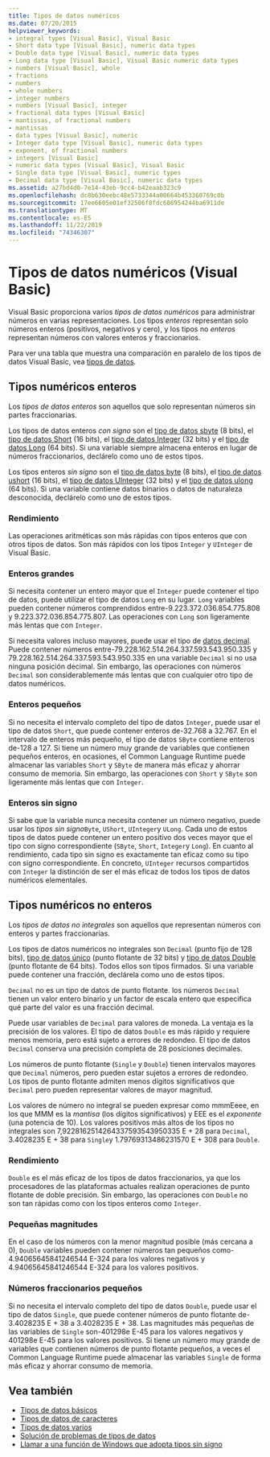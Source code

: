 ```yaml
---
title: Tipos de datos numéricos
ms.date: 07/20/2015
helpviewer_keywords:
- integral types [Visual Basic], Visual Basic
- Short data type [Visual Basic], numeric data types
- Double data type [Visual Basic], numeric data types
- Long data type [Visual Basic], Visual Basic numeric data types
- numbers [Visual Basic], whole
- fractions
- numbers
- whole numbers
- integer numbers
- numbers [Visual Basic], integer
- fractional data types [Visual Basic]
- mantissas, of fractional numbers
- mantissas
- data types [Visual Basic], numeric
- Integer data type [Visual Basic], numeric data types
- exponent, of fractional numbers
- integers [Visual Basic]
- numeric data types [Visual Basic], Visual Basic
- Single data type [Visual Basic], numeric types
- Decimal data type [Visual Basic], numeric data types
ms.assetid: a27bd4d0-7e14-43eb-9cc4-b42eaab323c9
ms.openlocfilehash: dc8b630eebc48e5733344a00664b453360769c0b
ms.sourcegitcommit: 17ee6605e01ef32506f8fdc686954244ba6911de
ms.translationtype: MT
ms.contentlocale: es-ES
ms.lasthandoff: 11/22/2019
ms.locfileid: "74346307"
---
```

# <a name="numeric-data-types-visual-basic"></a>Tipos de datos numéricos (Visual Basic)
Visual Basic proporciona varios *tipos de datos numéricos* para administrar números en varias representaciones. Los tipos *enteros* representan solo números enteros (positivos, negativos y cero), y los tipos no *enteros* representan números con valores enteros y fraccionarios.  
  
 Para ver una tabla que muestra una comparación en paralelo de los tipos de datos Visual Basic, vea [tipos de datos](../../../../visual-basic/language-reference/data-types/index.md).  
  
## <a name="integral-numeric-types"></a>Tipos numéricos enteros  
 Los *tipos de datos enteros* son aquellos que solo representan números sin partes fraccionarias.  
  
 Los tipos de datos enteros *con signo* son el [tipo de datos sbyte](../../../../visual-basic/language-reference/data-types/sbyte-data-type.md) (8 bits), el [tipo de datos Short](../../../../visual-basic/language-reference/data-types/short-data-type.md) (16 bits), el [tipo de datos Integer](../../../../visual-basic/language-reference/data-types/integer-data-type.md) (32 bits) y el [tipo de datos Long](../../../../visual-basic/language-reference/data-types/long-data-type.md) (64 bits). Si una variable siempre almacena enteros en lugar de números fraccionarios, declárelo como uno de estos tipos.  
  
 Los tipos enteros *sin signo* son el [tipo de datos byte](../../../../visual-basic/language-reference/data-types/byte-data-type.md) (8 bits), el [tipo de datos ushort](../../../../visual-basic/language-reference/data-types/ushort-data-type.md) (16 bits), el [tipo de datos UInteger](../../../../visual-basic/language-reference/data-types/uinteger-data-type.md) (32 bits) y el [tipo de datos ulong](../../../../visual-basic/language-reference/data-types/ulong-data-type.md) (64 bits). Si una variable contiene datos binarios o datos de naturaleza desconocida, declárelo como uno de estos tipos.  
  
### <a name="performance"></a>Rendimiento  
 Las operaciones aritméticas son más rápidas con tipos enteros que con otros tipos de datos. Son más rápidos con los tipos `Integer` y `UInteger` de Visual Basic.  
  
### <a name="large-integers"></a>Enteros grandes  
 Si necesita contener un entero mayor que el `Integer` puede contener el tipo de datos, puede utilizar el tipo de datos `Long` en su lugar. `Long` variables pueden contener números comprendidos entre-9.223.372.036.854.775.808 y 9.223.372.036.854.775.807. Las operaciones con `Long` son ligeramente más lentas que con `Integer`.  
  
 Si necesita valores incluso mayores, puede usar el tipo de [datos decimal](../../../../visual-basic/language-reference/data-types/decimal-data-type.md). Puede contener números entre-79.228.162.514.264.337.593.543.950.335 y 79.228.162.514.264.337.593.543.950.335 en una variable `Decimal` si no usa ninguna posición decimal. Sin embargo, las operaciones con números `Decimal` son considerablemente más lentas que con cualquier otro tipo de datos numéricos.  
  
### <a name="small-integers"></a>Enteros pequeños  
 Si no necesita el intervalo completo del tipo de datos `Integer`, puede usar el tipo de datos `Short`, que puede contener enteros de-32.768 a 32.767. En el intervalo de enteros más pequeño, el tipo de datos `SByte` contiene enteros de-128 a 127. Si tiene un número muy grande de variables que contienen pequeños enteros, en ocasiones, el Common Language Runtime puede almacenar las variables `Short` y `SByte` de manera más eficaz y ahorrar consumo de memoria. Sin embargo, las operaciones con `Short` y `SByte` son ligeramente más lentas que con `Integer`.  
  
### <a name="unsigned-integers"></a>Enteros sin signo  
 Si sabe que la variable nunca necesita contener un número negativo, puede usar los *tipos sin signo*`Byte`, `UShort`, `UInteger`y `ULong`. Cada uno de estos tipos de datos puede contener un entero positivo dos veces mayor que el tipo con signo correspondiente (`SByte`, `Short`, `Integer`y `Long`). En cuanto al rendimiento, cada tipo sin signo es exactamente tan eficaz como su tipo con signo correspondiente. En concreto, `UInteger` recursos compartidos con `Integer` la distinción de ser el más eficaz de todos los tipos de datos numéricos elementales.  
  
## <a name="nonintegral-numeric-types"></a>Tipos numéricos no enteros  
 Los *tipos de datos no integrales* son aquellos que representan números con enteros y partes fraccionarias.  
  
 Los tipos de datos numéricos no integrales son `Decimal` (punto fijo de 128 bits), [tipo de datos único](../../../../visual-basic/language-reference/data-types/single-data-type.md) (punto flotante de 32 bits) y [tipo de datos Double](../../../../visual-basic/language-reference/data-types/double-data-type.md) (punto flotante de 64 bits). Todos ellos son tipos firmados. Si una variable puede contener una fracción, declárela como uno de estos tipos.  
  
 `Decimal` no es un tipo de datos de punto flotante. los números `Decimal` tienen un valor entero binario y un factor de escala entero que especifica qué parte del valor es una fracción decimal.  
  
 Puede usar variables de `Decimal` para valores de moneda. La ventaja es la precisión de los valores. El tipo de datos `Double` es más rápido y requiere menos memoria, pero está sujeto a errores de redondeo. El tipo de datos `Decimal` conserva una precisión completa de 28 posiciones decimales.  
  
 Los números de punto flotante (`Single` y `Double`) tienen intervalos mayores que `Decimal` números, pero pueden estar sujetos a errores de redondeo. Los tipos de punto flotante admiten menos dígitos significativos que `Decimal` pero pueden representar valores de mayor magnitud.  
  
 Los valores de número no integral se pueden expresar como mmmEeee, en los que MMM es la *mantisa* (los dígitos significativos) y EEE es el *exponente* (una potencia de 10). Los valores positivos más altos de los tipos no integrales son 7,9228162514264337593543950335 E + 28 para `Decimal`, 3.4028235 E + 38 para `Single`y 1.79769313486231570 E + 308 para `Double`.  
  
### <a name="performance"></a>Rendimiento  
 `Double` es el más eficaz de los tipos de datos fraccionarios, ya que los procesadores de las plataformas actuales realizan operaciones de punto flotante de doble precisión. Sin embargo, las operaciones con `Double` no son tan rápidas como con los tipos enteros como `Integer`.  
  
### <a name="small-magnitudes"></a>Pequeñas magnitudes  
 En el caso de los números con la menor magnitud posible (más cercana a 0), `Double` variables pueden contener números tan pequeños como-4.94065645841246544 E-324 para los valores negativos y 4.94065645841246544 E-324 para los valores positivos.  
  
### <a name="small-fractional-numbers"></a>Números fraccionarios pequeños  
 Si no necesita el intervalo completo del tipo de datos `Double`, puede usar el tipo de datos `Single`, que puede contener números de punto flotante de-3.4028235 E + 38 a 3.4028235 E + 38. Las magnitudes más pequeñas de las variables de `Single` son-401298e E-45 para los valores negativos y 401298e E-45 para los valores positivos. Si tiene un número muy grande de variables que contienen números de punto flotante pequeños, a veces el Common Language Runtime puede almacenar las variables `Single` de forma más eficaz y ahorrar consumo de memoria.  
  
## <a name="see-also"></a>Vea también

- [Tipos de datos básicos](../../../../visual-basic/programming-guide/language-features/data-types/elementary-data-types.md)
- [Tipos de datos de caracteres](../../../../visual-basic/programming-guide/language-features/data-types/character-data-types.md)
- [Tipos de datos varios](../../../../visual-basic/programming-guide/language-features/data-types/miscellaneous-data-types.md)
- [Solución de problemas de tipos de datos](../../../../visual-basic/programming-guide/language-features/data-types/troubleshooting-data-types.md)
- [Llamar a una función de Windows que adopta tipos sin signo](../../../../visual-basic/programming-guide/com-interop/how-to-call-a-windows-function-that-takes-unsigned-types.md)
